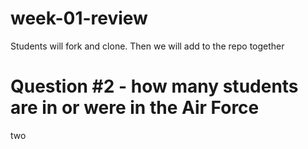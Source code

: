 # week-01-review
Students will fork and clone. Then we will add to the repo together

# Question #2 - how many students are in or were in the Air Force

two